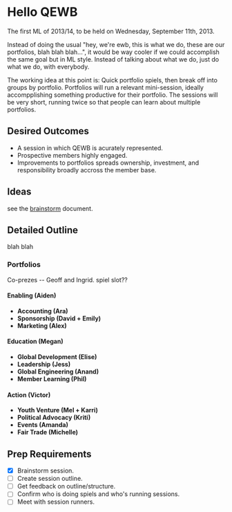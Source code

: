 Hello QEWB
==========

The first ML of 2013/14, to be held on Wednesday, September 11th, 2013.

Instead of doing the usual "hey, we're ewb, this is what we do, these are our portfolios, blah blah blah...", it would be way cooler if we could accomplish the same goal but in ML style. Instead of talking about what we do, just do what we do, with everybody.

The working idea at this point is: Quick portfolio spiels, then break off into groups by portfolio. Portfolios will run a relevant mini-session, ideally accompplishing something productive for their portfolio. The sessions will be very short, running twice so that people can learn about multiple portfolios.


Desired Outcomes
----------------

 * A session in which QEWB is acurately represented.
 * Prospective members highly engaged.
 * Improvements to portfolios spreads ownership, investment, and responsibility broadly accross the member base.


Ideas
-----

see the [brainstorm](brainstorm.md) document.


Detailed Outline
----------------

blah blah


### Portfolios

Co-prezes -- Geoff and Ingrid. spiel slot??

#### Enabling (Aiden)

 * **Accounting (Ara)**
 * **Sponsorship (David + Emily)**
 * **Marketing (Alex)**

#### Education (Megan)

 * **Global Development (Elise)**
 * **Leadership (Jess)**
 * **Global Engineering (Anand)**
 * **Member Learning (Phil)**

#### Action (Victor)

 * **Youth Venture (Mel + Karri)**
 * **Political Advocacy (Kriti)**
 * **Events (Amanda)**
 * **Fair Trade (Michelle)**


Prep Requirements
-----------------

 * [x] Brainstorm session.
 * [ ] Create session outline.
 * [ ] Get feedback on outline/structure.
 * [ ] Confirm who is doing spiels and who's running sessions.
 * [ ] Meet with session runners.
